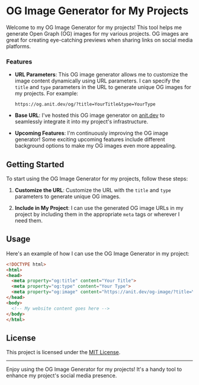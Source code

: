 
# OG Image Generator for My Projects


Welcome to my OG Image Generator for my projects! This tool helps me generate Open Graph (OG) images for my various projects. OG images are great for creating eye-catching previews when sharing links on social media platforms.

### Features

- **URL Parameters**: This OG image generator allows me to customize the image content dynamically using URL parameters. I can specify the `title` and `type` parameters in the URL to generate unique OG images for my projects. For example:
  ```
  https://og.anit.dev/og/?title=YourTitle&type=YourType
  ```

- **Base URL**: I've hosted this OG image generator on [anit.dev](https://og.anit.dev) to seamlessly integrate it into my project's infrastructure.

- **Upcoming Features**: I'm continuously improving the OG image generator! Some exciting upcoming features include different background options to make my OG images even more appealing.

## Getting Started

To start using the OG Image Generator for my projects, follow these steps:

1. **Customize the URL**: Customize the URL with the `title` and `type` parameters to generate unique OG images.

2. **Include in My Project**: I can use the generated OG image URLs in my project by including them in the appropriate `meta` tags or wherever I need them.

## Usage

Here's an example of how I can use the OG Image Generator in my project:

```html
<!DOCTYPE html>
<html>
<head>
  <meta property="og:title" content="Your Title">
  <meta property="og:type" content="Your Type">
  <meta property="og:image" content="https://anit.dev/og-image/?title=YourTitle&type=YourType">
</head>
<body>
  <!-- My website content goes here -->
</body>
</html>
```

## License

This project is licensed under the [MIT License](LICENSE).

---

Enjoy using the OG Image Generator for my projects! It's a handy tool to enhance my project's social media presence.